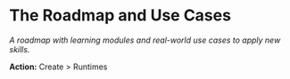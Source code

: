 # The Roadmap and Use Cases

*A roadmap with learning modules and real-world use cases to apply new skills.*

**Action:** Create > Runtimes
